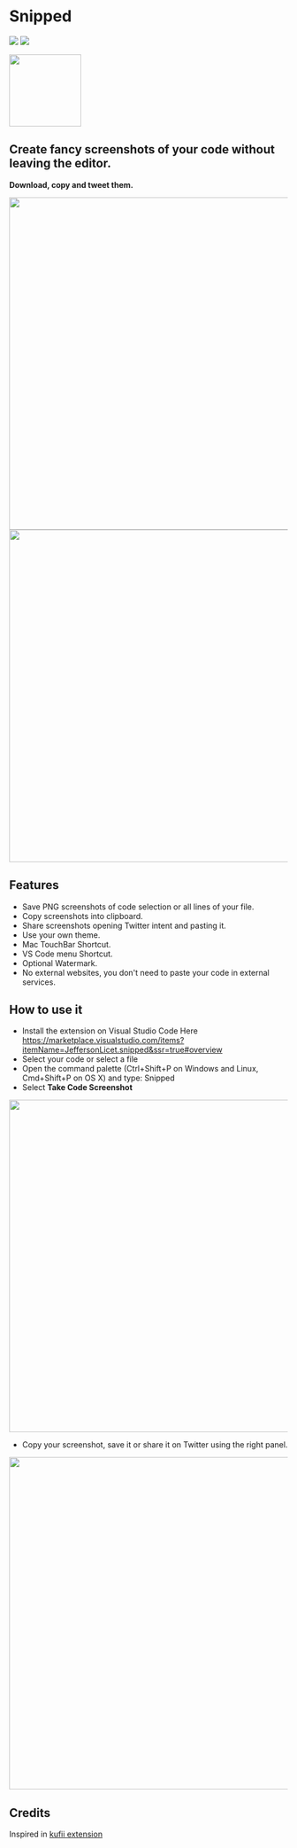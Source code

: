 # Snipped

<a href="https://marketplace.visualstudio.com/items?itemName=JeffersonLicet.snipped&ssr=true#overview"><img src="https://vsmarketplacebadge.apphb.com/version/jeffersonlicet.snipped.svg"></a>
<img src="https://vsmarketplacebadge.apphb.com/downloads/jeffersonlicet.snipped.svg">

<img src="https://i.imgur.com/Maaf4pM.png" width="130">

## Create fancy screenshots of your code without leaving the editor.

**Download, copy and tweet them.**

<img src="https://i.imgur.com/NSCltwI.png" width="600">

<img src="https://i.imgur.com/cClV1L9.png" width="600">



## Features
- Save PNG screenshots of code selection or all lines of your file.
- Copy screenshots into clipboard.
- Share screenshots opening Twitter intent and pasting it.
- Use your own theme.
- Mac TouchBar Shortcut.
- VS Code menu Shortcut.
- Optional Watermark.
- No external websites, you don't need to paste your code in external services.

## How to use it
 - Install the extension on Visual Studio Code Here
   https://marketplace.visualstudio.com/items?itemName=JeffersonLicet.snipped&ssr=true#overview
 - Select your code or select a file
 - Open the command palette (Ctrl+Shift+P on Windows and Linux, Cmd+Shift+P on OS X) and type: Snipped
 - Select **Take Code Screenshot**

<img src="https://i.imgur.com/2pPY0Yc.png" width="600">

 - Copy your screenshot, save it or share it on Twitter using the right panel.

<img src="https://i.imgur.com/SAsP6Lv.png" width="600">

## Credits
Inspired in [kufii extension](https://github.com/kufii/CodeSnap)
